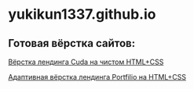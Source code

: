 # yukikun1337.github.io
## Готовая вёрстка сайтов:

[Вёрстка лендинга Cuda на чистом HTML+CSS ](yukikun1337.github.io/Cuda/)

[Адаптивная вёрстка лендинга Portfilio на HTML+CSS ](yukikun1337.github.io/portfolio/)
